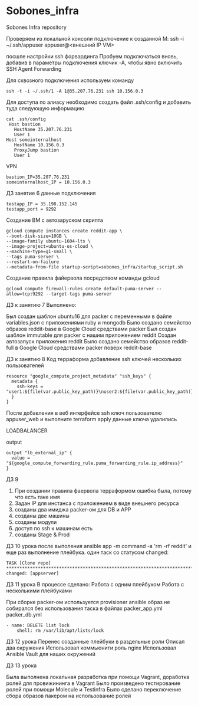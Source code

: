 # Sobones_infra
Sobones Infra repository

Проверяем из локальной консоли подключение к созданной
M: ssh -i ~/.ssh/appuser appuser@<внешний IP VM>

посшле настройки ssh форвардинга 
Пробуем подключаться вновь, добавив в параметры
подключения ключик -A, чтобы явно включить SSH Agent
Forwarding

Для сквозного подключения используем команду

````
ssh -t -i ~/.ssh/1 -A 1@35.207.76.231 ssh 10.156.0.3
````

Для доступа по алиасу необходимо создать файл .ssh/config и добавить туда следующую информацию
````
cat .ssh/config
 Host bastion
   HostName 35.207.76.231
   User 1
Host someinternalhost
   HostName 10.156.0.3
   ProxyJump bastion
   User 1
````

VPN
````
bastion_IP=35.207.76.231
someinternalhost_IP = 10.156.0.3
````

ДЗ занятие 6
данные подключения

````
testapp_IP = 35.198.152.145
testapp_port = 9292
````

Создание ВМ с автозаруском скрипта
````
gcloud compute instances create reddit-app \
--boot-disk-size=10GB \
--image-family ubuntu-1604-lts \
--image-project=ubuntu-os-cloud \
--machine-type=g1-small \
--tags puma-server \
--restart-on-failure
--metadata-from-file startup-script=sobones_infra/startup_script.sh
````

Создание правила файервола посредством команды gcloud
````
gcloud compute firewall-rules create default-puma-server --allow=tcp:9292 --target-tags puma-server
````

ДЗ к занятию 7
Выполнено:

Был создан шаблон ubuntu16 для packer c переменными в файле variables.json с приложениями ruby и mongodb
Было создано семейство образов reddit-base в Google Cloud средствами packer
Был создан шаблон immutable для packer с нашим приложением reddit
Создан автозапуск приложения reddit
Было создано семейство образов reddit-full в Google Cloud средствами packer поверх reddit-base

ДЗ к занятию 8
Код терраформа добавление ssh ключей нескольких пользователей
````
resource "google_compute_project_metadata" "ssh_keys" {
  metadata {
    ssh-keys = "user1:${file(var.public_key_path)}\nuser2:${file(var.public_key_path)}"
  }
}
````
После добавления в веб интерфейсе ssh ключ пользователю appuser_web и выполните terraform apply данные ключа удалились


LOADBALANCER

output

````
output "lb_external_ip" {
  value = "${google_compute_forwarding_rule.puma_forwarding_rule.ip_address}"
}
````

ДЗ 9

1) При создании правила фаервола терраформом ошибка была, потому что есть таке имя
2) Задан IP для инстанса с приложением в виде внешнего ресурса
3) созданы два имиджа packer-ом для DB и  APP
4) созданы две машины
5) созданы модули
6) доступ по ssh к  машинам есть
7) созданы Stage & Prod

ДЗ 10 урока
после выполения ansible app -m command -a 'rm -rf reddit' 
и еще раз выполнение плейбука.  один таск со статусом changed:

````
TASK [Clone repo] ***************************************************************************************************
changed: [appserver]
````
ДЗ 11 урока
В процессе сделано:
Работа с одним плейбуком
Работа с несколькими плейбуками

При сборке packer-ом используется provisioner ansible
образ не собирался без использования таска в файлах packer_app.yml packer_db.yml



````
- name: DELETE list lock
    shell: rm /var/lib/apt/lists/lock
````

ДЗ 12 урока
Перенес созданные плейбуки в раздельные роли
Описал два окружения
Использовал коммьюнити роль nginx
Использовал Ansible Vault для наших окружений

ДЗ 13 урока

Была выполнена локальная разработка при помощи Vagrant, доработка ролей для провижининга в Vagrant
Было произведено тестирование ролей при помощи Molecule и Testinfra
Было сделано переключение сбора образов пакером на использование ролей
